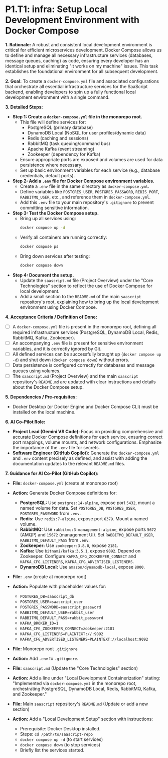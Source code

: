 # P1.T1: infra: Setup Local Development Environment with Docker Compose

**1. Rationale:**
A robust and consistent local development environment is critical for efficient microservices development. Docker Compose allows us to define and manage all necessary infrastructure services (databases, message queues, caching) as code, ensuring every developer has an identical setup and eliminating "it works on my machine" issues. This task establishes the foundational environment for all subsequent development.

**2. Goal:**
To create a `docker-compose.yml` file and associated configurations that orchestrate all essential infrastructure services for the SaaScript backend, enabling developers to spin up a fully functional local development environment with a single command.

**3. Detailed Steps:**
* **Step 1: Create a `docker-compose.yml` file in the monorepo root.**
    * This file will define services for:
        * PostgreSQL (primary database)
        * DynamoDB Local (NoSQL for user profiles/dynamic data)
        * Redis (caching and sessions)
        * RabbitMQ (task queuing/command bus)
        * Apache Kafka (event streaming)
        * Zookeeper (dependency for Kafka)
    * Ensure appropriate ports are exposed and volumes are used for data persistence where necessary.
    * Set up basic environment variables for each service (e.g., database credentials, default ports).
* **Step 2: Add a `.env` file for Docker Compose environment variables.**
    * Create a `.env` file in the same directory as `docker-compose.yml`.
    * Define variables like `POSTGRES_USER`, `POSTGRES_PASSWORD`, `REDIS_PORT`, `RABBITMQ_USER`, etc., and reference them in `docker-compose.yml`.
    * Add this `.env` file to your main repository's `.gitignore` to prevent committing sensitive information.
* **Step 3: Test the Docker Compose setup.**
    * Bring up all services using:
        ```bash
        docker compose up -d
        ```
    * Verify all containers are running correctly:
        ```bash
        docker compose ps
        ```
    * Bring down services after testing:
        ```bash
        docker compose down
        ```
* **Step 4: Document the setup.**
    * Update the `saascript.md` file (Project Overview) under the "Core Technologies" section to reflect the use of Docker Compose for local development.
    * Add a small section to the `README.md` of the main `saascript` repository's root, explaining how to bring up the local development environment using Docker Compose.

**4. Acceptance Criteria / Definition of Done:**
* [ ] A `docker-compose.yml` file is present in the monorepo root, defining all required infrastructure services (PostgreSQL, DynamoDB Local, Redis, RabbitMQ, Kafka, Zookeeper).
* [ ] An accompanying `.env` file is present for sensitive environment variables, and it is correctly ignored by Git.
* [ ] All defined services can be successfully brought up (`docker compose up -d`) and shut down (`docker compose down`) without errors.
* [ ] Data persistence is configured correctly for databases and message queues using volumes.
* [ ] The `saascript.md` (Project Overview) and the main `saascript` repository's `README.md` are updated with clear instructions and details about the Docker Compose setup.

**5. Dependencies / Pre-requisites:**
* Docker Desktop (or Docker Engine and Docker Compose CLI) must be installed on the local machine.

**6. AI Co-Pilot Role:**
* **Project Lead (Gemini VS Code):** Focus on providing comprehensive and accurate Docker Compose definitions for each service, ensuring correct port mappings, volume mounts, and network configurations. Emphasize the importance of the `.env` file for secrets.
* **Software Engineer (GitHub Copilot):** Generate the `docker-compose.yml` and `.env` content precisely as defined, and assist with adding the documentation updates to the relevant `README.md` files.

**7. Guidance for AI Co-Pilot (GitHub Copilot):**
* **File:** `docker-compose.yml` (create at monorepo root)
* **Action:** Generate Docker Compose definitions for:
    * **PostgreSQL:** Use `postgres:14-alpine`, expose port `5432`, mount a named volume for data. Set `POSTGRES_DB`, `POSTGRES_USER`, `POSTGRES_PASSWORD` from `.env`.
    * **Redis:** Use `redis:7-alpine`, expose port `6379`. Mount a named volume.
    * **RabbitMQ:** Use `rabbitmq:3-management-alpine`, expose ports `5672` (AMQP) and `15672` (management UI). Set `RABBITMQ_DEFAULT_USER`, `RABBITMQ_DEFAULT_PASS` from `.env`.
    * **Zookeeper:** Use `zookeeper:3.8.0`, expose `2181`.
    * **Kafka:** Use `bitnami/kafka:3.5.1`, expose `9092`. Depend on Zookeeper. Configure `KAFKA_CFG_ZOOKEEPER_CONNECT` and `KAFKA_CFG_LISTENERS`, `KAFKA_CFG_ADVERTISED_LISTENERS`.
    * **DynamoDB Local:** Use `amazon/dynamodb-local`, expose `8000`.

* **File:** `.env` (create at monorepo root)
* **Action:** Populate with placeholder values for:
    * `POSTGRES_DB=saascript_db`
    * `POSTGRES_USER=saascript_user`
    * `POSTGRES_PASSWORD=saascript_password`
    * `RABBITMQ_DEFAULT_USER=rabbit_user`
    * `RABBITMQ_DEFAULT_PASS=rabbit_password`
    * `KAFKA_BROKER_ID=1`
    * `KAFKA_CFG_ZOOKEEPER_CONNECT=zookeeper:2181`
    * `KAFKA_CFG_LISTENERS=PLAINTEXT://:9092`
    * `KAFKA_CFG_ADVERTISED_LISTENERS=PLAINTEXT://localhost:9092`

* **File:** Monorepo root `.gitignore`
* **Action:** Add `.env` to `.gitignore`.

* **File:** `saascript.md` (Update the "Core Technologies" section)
* **Action:** Add a line under "Local Development Containerization" stating: "Implemented via `docker-compose.yml` in the monorepo root, orchestrating PostgreSQL, DynamoDB Local, Redis, RabbitMQ, Kafka, and Zookeeper."

* **File:** Main `saascript` repository's `README.md` (Update or add a new section)
* **Action:** Add a "Local Development Setup" section with instructions:
    * Prerequisite: Docker Desktop installed.
    * Steps: `cd /path/to/saascript-repo`
    * `docker compose up -d` (to start services)
    * `docker compose down` (to stop services)
    * Briefly list the services started.